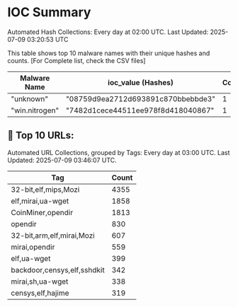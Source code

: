 # IOC Summary

Automated Hash Collections: Every day at 02:00 UTC. Last Updated: 2025-07-09 03:20:53 UTC

This table shows top 10 malware names with their unique hashes and counts. [For Complete list, check the CSV files]

| Malware Name | ioc_value (Hashes) | Count |
|--------------|--------------------|-------|
|  "unknown" |  "08759d9ea2712d693891c870bbebbde3" | 1 |
|  "win.nitrogen" |  "7482d1cece44511ee978f8d418040867" | 1 |

<!-- url_summary_start -->
## 🔗 Top 10 URLs:

Automated URL Collections, grouped by Tags: Every day at 03:00 UTC. Last Updated: 2025-07-09 03:46:07 UTC.

| Tag | Count |
|-----|-------|
| 32-bit,elf,mips,Mozi | 4355 |
| elf,mirai,ua-wget | 1858 |
| CoinMiner,opendir | 1813 |
| opendir | 830 |
| 32-bit,arm,elf,mirai,Mozi | 607 |
| mirai,opendir | 559 |
| elf,ua-wget | 399 |
| backdoor,censys,elf,sshdkit | 342 |
| mirai,sh,ua-wget | 338 |
| censys,elf,hajime | 319 |
<!-- url_summary_end -->
